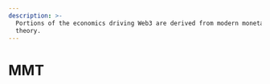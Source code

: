 ```yaml
---
description: >-
  Portions of the economics driving Web3 are derived from modern monetary
  theory.
---
```


# MMT

